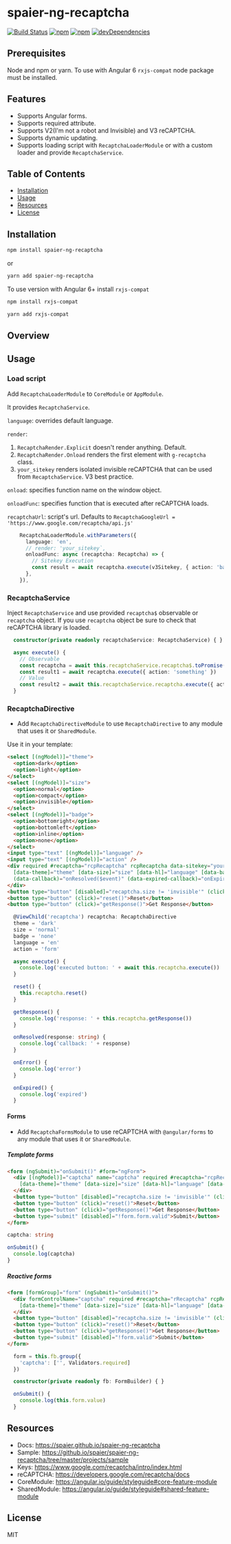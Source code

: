 # spaier-ng-recaptcha

[![Build Status](https://travis-ci.org/Spaier/spaier-ng-recaptcha.svg?branch=master)](https://travis-ci.org/Spaier/spaier-ng-recaptcha)
[![npm](https://img.shields.io/npm/v/spaier-ng-recaptcha.svg)](https://www.npmjs.com/package/spaier-ng-recaptcha)
[![npm](https://img.shields.io/npm/l/spaier-ng-recaptcha.svg)](https://www.npmjs.com/package/spaier-ng-recaptcha)
[![devDependencies](https://david-dm.org/spaier/spaier-ng-recaptcha/dev-status.svg)](https://david-dm.org/spaier/spaier-ng-recaptcha?type=dev)

## Prerequisites

Node and npm or yarn.
To use with Angular 6 `rxjs-compat` node package must be installed.

## Features

- Supports Angular forms.
- Supports required attribute.
- Supports V2(I'm not a robot and Invisible) and V3 reCAPTCHA.
- Supports dynamic updating.
- Supports loading script with `RecaptchaLoaderModule` or with a custom loader and provide `RecaptchaService`.

## Table of Contents

* [Installation](#installation)
* [Usage](#usage)
* [Resources](#resources)
* [License](#license)

## Installation

```bash
npm install spaier-ng-recaptcha
```

or

```bash
yarn add spaier-ng-recaptcha
```

To use version with Angular 6+ install `rxjs-compat`

```bash
npm install rxjs-compat
```

```bash
yarn add rxjs-compat
```

## Overview

## Usage

### Load script

Add `RecaptchaLoaderModule` to `CoreModule` or `AppModule`.

It provides `RecaptchaService`.

`language`: overrides default language.

`render`:
1. `RecaptchaRender.Explicit` doesn't render anything. Default.
2. `RecaptchaRender.Onload` renders the first element with `g-recaptcha` class.
3. `your_sitekey` renders isolated invisible reCAPTCHA that can be used from `RecaptchaService`. V3 best practice.

`onload`: specifies function name on the window object.

`onloadFunc`: specifies function that is executed after reCAPTCHA loads.

`recaptchaUrl`: script's url. Defaults to `RecaptchaGoogleUrl = 'https://www.google.com/recaptcha/api.js'`

```ts
    RecaptchaLoaderModule.withParameters({
      language: 'en',
      // render: 'your_sitekey`,
      onloadFunc: async (recaptcha: Recaptcha) => {
        // Sitekey Execution
        const result = await recaptcha.execute(v3Sitekey, { action: 'background' })
      },
    }),
```

### RecaptchaService

Inject `RecaptchaService` and use provided `recaptcha$` observable or `recaptcha` object.
If you use `recaptcha` object be sure to check that reCAPTCHA library is loaded.

```ts
  constructor(private readonly recaptchaService: RecaptchaService) { }

  async execute() {
    // Observable
    const recaptcha = await this.recaptchaService.recaptcha$.toPromise()
    const result1 = await recaptcha.execute({ action: 'something' })
    // Value
    const result2 = await this.recaptchaService.recaptcha.execute({ action: 'something' })
  }
```

### RecaptchaDirective

- Add `RecaptchaDirectiveModule` to use `RecaptchaDirective` to any module that uses it or `SharedModule`.

Use it in your template:

```html
<select [(ngModel)]="theme">
  <option>dark</option>
  <option>light</option>
</select>
<select [(ngModel)]="size">
  <option>normal</option>
  <option>compact</option>
  <option>invisible</option>
</select>
<select [(ngModel)]="badge">
  <option>bottomright</option>
  <option>bottomleft</option>
  <option>inline</option>
  <option>none</option>
</select>
<input type="text" [(ngModel)]="language" />
<input type="text" [(ngModel)]="action" />
<div required #recaptcha="rcpRecaptcha" rcpRecaptcha data-sitekey="your_sitekey"
  [data-theme]="theme" [data-size]="size" [data-hl]="language" [data-badge]="badge" [data-action]="action"
  (data-callback)="onResolved($event)" (data-expired-callback)="onExpired()" (data-error-callback)="onError()">
</div>
<button type="button" [disabled]="recaptcha.size != 'invisible'" (click)="execute()">Execute</button>
<button type="button" (click)="reset()">Reset</button>
<button type="button" (click)="getResponse()">Get Response</button>
```
```ts
  @ViewChild('recaptcha') recaptcha: RecaptchaDirective
  theme = 'dark'
  size = 'normal'
  badge = 'none'
  language = 'en'
  action = 'form'

  async execute() {
    console.log('executed button: ' + await this.recaptcha.execute())
  }

  reset() {
    this.recaptcha.reset()
  }

  getResponse() {
    console.log('response: ' + this.recaptcha.getResponse())
  }

  onResolved(response: string) {
    console.log('callback: ' + response)
  }

  onError() {
    console.log('error')
  }

  onExpired() {
    console.log('expired')
  }
```


#### Forms

- Add `RecaptchaFormsModule` to use reCAPTCHA with `@angular/forms` to any module that uses it or `SharedModule`.

##### Template forms

```html
<form (ngSubmit)="onSubmit()" #form="ngForm">
  <div [(ngModel)]="captcha" name="captcha" required #recaptcha="rcpRecaptcha" rcpRecaptcha data-sitekey="your_sitekey"
    [data-theme]="theme" [data-size]="size" [data-hl]="language" [data-badge]="badge" [data-action]="action">
  </div>
  <button type="button" [disabled]="recaptcha.size != 'invisible'" (click)="execute()">Execute</button>
  <button type="button" (click)="reset()">Reset</button>
  <button type="button" (click)="getResponse()">Get Response</button>
  <button type="submit" [disabled]="!form.form.valid">Submit</button>
</form>
```

```ts
captcha: string

onSubmit() {
  console.log(captcha)
}
```

##### Reactive forms

```html
<form [formGroup]="form" (ngSubmit)="onSubmit()">
  <div formControlName="captcha" required #recaptcha="rRecaptcha" rcpRecaptcha data-sitekey="your_sitekey"
    [data-theme]="theme" [data-size]="size" [data-hl]="language" [data-badge]="badge" [data-action]="action">
  </div>
  <button type="button" [disabled]="recaptcha.size != 'invisible'" (click)="execute()">Execute</button>
  <button type="button" (click)="reset()">Reset</button>
  <button type="button" (click)="getResponse()">Get Response</button>
  <button type="submit" [disabled]="!form.valid">Submit</button>
</form>
```

```ts
  form = this.fb.group({
    'captcha': ['', Validators.required]
  })

  constructor(private readonly fb: FormBuilder) { }

  onSubmit() {
    console.log(this.form.value)
  }
```

## Resources

* Docs: <https://spaier.github.io/spaier-ng-recaptcha>
* Sample: <https://github.io/spaier/spaier-ng-recaptcha/tree/master/projects/sample>
* Keys: <https://www.google.com/recaptcha/intro/index.html>
* reCAPTCHA: <https://developers.google.com/recaptcha/docs>
* CoreModule: <https://angular.io/guide/styleguide#core-feature-module>
* SharedModule: <https://angular.io/guide/styleguide#shared-feature-module>

## License

MIT
